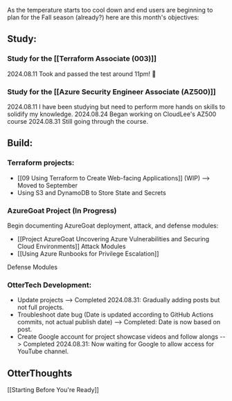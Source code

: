 As the temperature starts too cool down and end users are beginning to plan for the Fall season (already?) here are this month's objectives:
## Study:
### Study for the [[Terraform Associate (003)]]
2024.08.11 Took and passed the test around 11pm! 🎊

### Study for the [[Azure Security Engineer Associate (AZ500)]]
2024.08.11 I have been studying but need to perform more hands on skills to solidify my knowledge.
2024.08.24 Began working on CloudLee's AZ500 course
2024.08.31 Still going through the course.
## Build:
### Terraform projects:
- [[09 Using Terraform to Create Web-facing Applications]] (WIP) --> Moved to September
- Using S3 and DynamoDB to Store State and Secrets
### AzureGoat Project (In Progress)
Begin documenting AzureGoat deployment, attack, and defense modules:
- [[Project AzureGoat Uncovering Azure Vulnerabilities and Securing Cloud Environments]]
Attack Modules
- [[Using Azure Runbooks for Privilege Escalation]]

Defense Modules

### OtterTech Development:
- Update projects --> Completed 2024.08.31: Gradually adding posts but not full projects.
- Troubleshoot date bug (Date is updated according to GitHub Actions commits, not actual publish date) --> Completed: Date is now based on post.
- Create Google account for project showcase videos and follow alongs --> Completed 2024.08.31: Now waiting for Google to allow access for YouTube channel.

## OtterThoughts
[[Starting Before You're Ready]]




